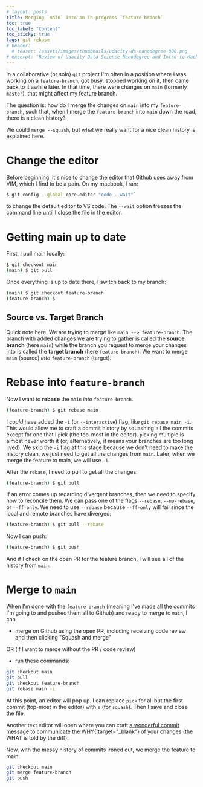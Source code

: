 ```yaml
---
# layout: posts
title: Merging `main` into an in-progress `feature-branch`
toc: true
toc_label: "Content"
toc_sticky: true
tags: git rebase
# header:
  # teaser: /assets/images/thumbnails/udacity-ds-nanodegree-800.png
# excerpt: "Review of Udacity Data Science Nanodegree and Intro to Machine Learning Nanodegree"
---
```


In a collaborative (or solo) `git` project I'm often in a position where I was working on a `feature-branch`, got busy, stopped working on it, then came back to it awhile later. In that time, there were changes on `main` (formerly `master`), that might affect my feature branch.

The question is: how do I merge the changes on `main` into my `feature-branch`, such that, when I merge the `feature-branch` into `main` down the road, there is a clean history?

We could `merge --squash`, but what we really want for a nice clean history is explained here.

# Change the editor

Before beginning, it's nice to change the editor that Github uses away from VIM, which I find to be a pain. On my macbook, I ran: 

```bash
$ git config --global core.editor "code --wait"`
``` 

to change the default editor to VS code. The `--wait` option freezes the command line until I close the file in the editor.

# Getting main up to date

First, I pull main locally:

```bash
$ git checkout main
(main) $ git pull
```

Once everything is up to date there, I switch back to my branch:

```bash
(main) $ git checkout feature-branch
(feature-branch) $
```

## Source vs. Target Branch

Quick note here. We are trying to merge like `main --> feature-branch`. The branch with added changes we are trying to gather is called the **source branch** (here `main`) while the branch you request to merge your changes into is called the **target branch** (here `feature-branch`). We want to merge `main` (source) _into_ `feature-branch` (target). 

# Rebase into `feature-branch`

Now I want to **rebase** the `main` _into_ `feature-branch`.

```bash
(feature-branch) $ git rebase main
```

I _could_ have added the `-i` (or `--interactive`) flag, like `git rebase main -i`. This would allow me to craft a commit history by `s`quashing all the commits except for one that I `p`ick (the top-most in the editor). `p`icking multiple is almost never worth it (or, alternatively, it means your branches are too long lived). We skip the `-i` flag at this stage because we don't need to make the history clean, we just need to get all the changes from `main`. Later, when we merge the feature to main, we will use `-i`.

After the `rebase`, I need to pull to get all the changes:

```bash
(feature-branch) $ git pull
```

If an error comes up regarding divergent branches, then we need to specify how to reconcile them. We can pass one of the flags `--rebase`, `--no-rebase`, or `--ff-only`. We need to use `--rebase` because `--ff-only` will fail since the local and remote branches have diverged:

```bash
(feature-branch) $ git pull --rebase
```

Now I can push:

```bash
(feature-branch) $ git push
```

And if I check on the open PR for the feature branch, I will see all of the history from `main`.

# Merge to `main`

When I'm done with the `feature-branch` (meaning I've made all the commits I'm going to and pushed them all to Github) and ready to merge to `main`, I can

  - merge on Github using the open PR, including receiving code review and then clicking "Squash and merge"

  OR (if I want to merge without the PR / code review)

  - run these commands:

```bash
git checkout main
git pull
git checkout feature-branch
git rebase main -i
```

At this point, an editor will pop up. I can replace `pick` for all but the first commit (top-most in the editor) with `s` (for `squash`). Then I save and close the file. 

Another text editor will open where you can craft [a wonderful commit message](https://chris.beams.io/posts/git-commit/) to [communicate the WHY](https://dhwthompson.com/2019/my-favourite-git-commit){:target="_blank"} of your changes (the WHAT is told by the diff).

Now, with the messy history of commits ironed out, we merge the feature to main:

```bash
git checkout main
git merge feature-branch
git push
```